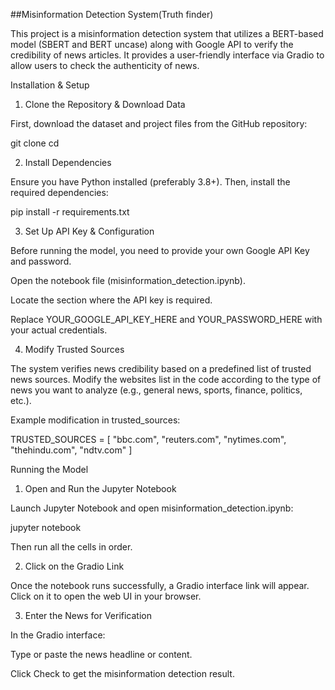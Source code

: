 ##Misinformation Detection System(Truth finder)

This project is a misinformation detection system that utilizes a BERT-based model (SBERT and BERT uncase) along with Google API to verify the credibility of news articles. It provides a user-friendly interface via Gradio to allow users to check the authenticity of news.

Installation & Setup

1. Clone the Repository & Download Data

First, download the dataset and project files from the GitHub repository:

git clone <your-github-repo-link>
cd <your-repo-folder>

2. Install Dependencies

Ensure you have Python installed (preferably 3.8+). Then, install the required dependencies:

pip install -r requirements.txt

3. Set Up API Key & Configuration

Before running the model, you need to provide your own Google API Key and password.

Open the notebook file (misinformation_detection.ipynb).

Locate the section where the API key is required.

Replace YOUR_GOOGLE_API_KEY_HERE and YOUR_PASSWORD_HERE with your actual credentials.

4. Modify Trusted Sources

The system verifies news credibility based on a predefined list of trusted news sources. Modify the websites list in the code according to the type of news you want to analyze (e.g., general news, sports, finance, politics, etc.).

Example modification in trusted_sources:

TRUSTED_SOURCES = [
    "bbc.com", "reuters.com", "nytimes.com", "thehindu.com", "ndtv.com"
]

Running the Model

1. Open and Run the Jupyter Notebook

Launch Jupyter Notebook and open misinformation_detection.ipynb:

jupyter notebook

Then run all the cells in order.

2. Click on the Gradio Link

Once the notebook runs successfully, a Gradio interface link will appear. Click on it to open the web UI in your browser.

3. Enter the News for Verification

In the Gradio interface:

Type or paste the news headline or content.

Click Check to get the misinformation detection result.

